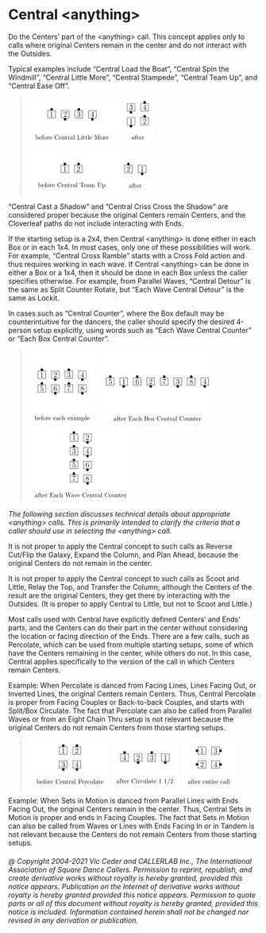
# Central &lt;anything>

Do the Centers’ part of the &lt;anything> call. This concept applies only to calls where
original Centers remain in the center and do not interact with the Outsides.

Typical examples include “Central Load the Boat”, “Central Spin the Windmill”, “Central
Little More”, “Central Stampede”, “Central Team Up”, and “Central Ease Off”.

> 
> ![alt](central_concept_1.png)
> ![alt](central_concept_2.png)
> 

“Central Cast a Shadow” and “Central Criss Cross the Shadow” are considered proper
because the original Centers remain Centers, and the Cloverleaf paths do not include
interacting with Ends.

If the starting setup is a 2x4, then Central &lt;anything> is done either in each Box or in each
1x4. In most cases, only one of these possibilities will work. For example, “Central Cross
Ramble” starts with a Cross Fold action and thus requires working in each wave. If Central
&lt;anything> can be done in either a Box or a 1x4, then it should be done in each Box unless
the caller specifies otherwise. For example, from Parallel Waves, “Central Detour” is the
same as Split Counter Rotate, but “Each Wave Central Detour” is the same as Lockit.

In cases such as “Central Counter”, where the Box default may be counterintuitive for the
dancers, the caller should specify the desired 4-person setup explicitly, using words such as
“Each Wave Central Counter” or “Each Box Central Counter”.

> 
> ![alt](central_concept_3.png)
> ![alt](central_concept_4.png)
> ![alt](central_concept_5.png)
> 

*The following section discusses technical details
about appropriate &lt;anything> calls. This is
primarily intended to clarify the criteria
that a caller should use in selecting the &lt;anything> call.*


It is not proper to apply the Central concept to such calls as Reverse Cut/Flip the Galaxy,
Expand the Column, and Plan Ahead, because the original Centers do not remain in the
center.

It is not proper to apply the Central concept to such calls as Scoot and Little, Relay the Top,
and Transfer the Column; although the Centers of the result are the original Centers, they
get there by interacting with the Outsides. (It is proper to apply Central to Little, but not to
Scoot and Little.)


Most calls used with Central have explicitly defined Centers’ and Ends’ parts, and the
Centers can do their part in the center without considering the location or facing direction
of the Ends. There are a few calls, such as Percolate, which can be used from multiple
starting setups, some of which have the Centers remaining in the center, while others do
not. In this case, Central applies specifically to the version of the call in which Centers
remain Centers.


Example: When Percolate is danced from Facing Lines, Lines Facing Out, or Inverted
Lines, the original Centers remain Centers. Thus, Central Percolate is proper from Facing
Couples or Back-to-back Couples, and starts with Split/Box Circulate. The fact that
Percolate can also be called from Parallel Waves or from an Eight Chain Thru setup is not
relevant because the original Centers do not remain Centers from those starting setups.

> 
> ![alt](central_concept_6.png)
> ![alt](central_concept_7.png)
> ![alt](central_concept_8.png)
> 

Example: When Sets in Motion is danced from Parallel Lines with Ends Facing Out, the
original Centers remain in the center. Thus, Central Sets in Motion is proper and ends in
Facing Couples. The fact that Sets in Motion can also be called from Waves or Lines with
Ends Facing In or in Tandem is not relevant because the Centers do not remain Centers
from those starting setups.

###### @ Copyright 2004-2021 Vic Ceder and CALLERLAB Inc., The International Association of Square Dance Callers. Permission to reprint, republish, and create derivative works without royalty is hereby granted, provided this notice appears. Publication on the Internet of derivative works without royalty is hereby granted provided this notice appears. Permission to quote parts or all of this document without royalty is hereby granted, provided this notice is included. Information contained herein shall not be changed nor revised in any derivation or publication.
